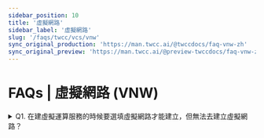 ```yaml
---
sidebar_position: 10
title: '虛擬網路'
sidebar_label: '虛擬網路'
slug: '/faqs/twcc/vcs/vnw'
sync_original_production: 'https://man.twcc.ai/@twccdocs/faq-vnw-zh' 
sync_original_preview: 'https://man.twcc.ai/@preview-twccdocs/faq-vnw-zh'
---
```


# FAQs | 虛擬網路 (VNW)

<details>

<summary> Q1. 在建虛擬運算服務的時候要選填虛擬網路才能建立，但無法去建立虛擬網路？ </summary>

- [<ins>建立虛擬網路</ins>](/docs/user-guides/twcc/vcs/vnw.md)，使用者身分必須為 **`租戶管理員`**。若您的身分為 **`租戶使用者`**，需請 **`租戶管理員`** 提高您的權限；或是通知 **`租戶管理員`** 建立一虛擬網路。

</details>